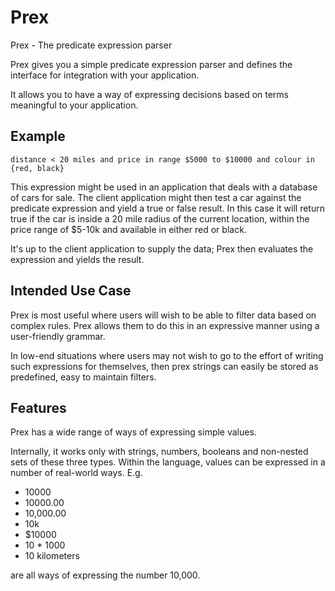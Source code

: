 Prex
====

Prex - The predicate expression parser

Prex gives you a simple predicate expression parser and defines the interface for integration with your application.

It allows you to have a way of expressing decisions based on terms meaningful to your application.

Example
-------

    distance < 20 miles and price in range $5000 to $10000 and colour in {red, black}
    
This expression might be used in an application that deals with a database of cars for sale. The client application might then test a car against the predicate expression and yield a true or false result. In this case it will return true if the car is inside a 20 mile radius of the current location, within the price range of $5-10k and available in either red or black.

It's up to the client application to supply the data; Prex then evaluates the expression and yields the result.

Intended Use Case
-----------------

Prex is most useful where users will wish to be able to filter data based on complex rules. Prex allows them to do this in an expressive manner using a user-friendly grammar.

In low-end situations where users may not wish to go to the effort of writing such expressions for themselves, then prex strings can easily be stored as predefined, easy to maintain filters.

Features
--------

Prex has a wide range of ways of expressing simple values.

Internally, it works only with strings, numbers, booleans and non-nested sets of these three types. Within the language, values can be expressed in a number of real-world ways. E.g. 

- 10000
- 10000.00
- 10,000.00
- 10k
- $10000
- 10 * 1000
- 10 kilometers

are all ways of expressing the number 10,000.



